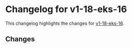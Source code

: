 # Changelog for v1-18-eks-16

This changelog highlights the changes for [v1-18-eks-16](https://github.com/aws/eks-distro/tree/v1-18-eks-16).

## Changes

